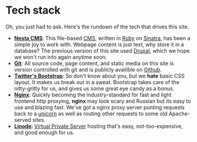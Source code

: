 # Tech stack

Oh, you just had to ask.
Here's the rundown of the tech that drives this site.

* **[Nesta CMS](https://github.com/gma/nesta)**:
    This file-based [CMS](http://en.wikipedia.org/wiki/Content_management_system), written in [Ruby](http://www.ruby-lang.org/en/) on [Sinatra](http://www.sinatrarb.com/), has been a simple joy to work with.
    Webpage content is just text, why store it in a database?
    The previous version of this site used [Drupal](http://drupal.org/), which we hope we won't run into again anytime soon.
* **[Git](http://git-scm.com/)**:
    All source code, page content, and static media on this site is version controlled with git and is publicly availible on [Github](https://github.com/gadomski/reddingultimate.org).
* **[Twitter's Bootstrap](http://twitter.github.com/bootstrap/)**:
    So don't know about you, but we **hate** basic CSS layout.
    It makes us break out in a sweat.
    Bootstrap takes care of the nitty-gritty for us, and gives us some great eye candy as a bonus.
* **[Nginx](http://nginx.org/)**:
    Quickly becoming the industry-standard for fast and light frontend http proxying, **nginx** may look scary and Russian but its easy to use and blazing fast.
    We've got a nginx proxy server punting requests back to a [unicorn](http://unicorn.bogomips.org/) as well as routing other requests to some old Apache-served sites.
* **[Linode](http://www.linode.com/)**:
    [Virtual Private Server](http://en.wikipedia.org/wiki/Virtual_private_server) hosting that's easy, not-too-expensive, and good enough for us.
